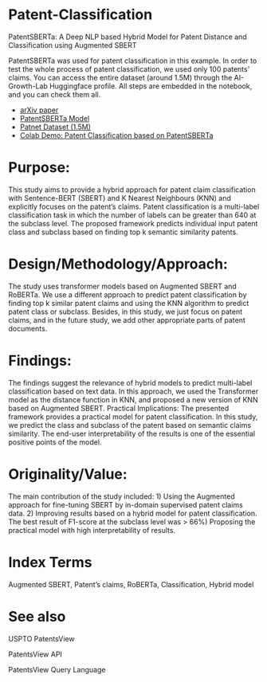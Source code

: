 # Patent-Classification
PatentSBERTa: A Deep NLP based Hybrid Model for Patent Distance and Classification using Augmented SBERT

PatentSBERTa was used for patent classification in this example. In order to test the whole process of patent classification, we used only 100 patents' claims. You can access the entire dataset (around 1.5M) through the AI-Growth-Lab Huggingface profile. All steps are embedded in the notebook, and you can check them all.

- [arXiv paper](https://arxiv.org/abs/2103.11933)
- [PatentSBERTa Model](https://huggingface.co/AI-Growth-Lab/PatentSBERTa)
- [Patnet Dataset (1.5M)](https://huggingface.co/datasets/AI-Growth-Lab/patents_claims_1.5m_traim_test)
- [Colab Demo: Patent Classification based on PatentSBERTa](https://colab.research.google.com/github/AI-Growth-Lab/PatentSBERTa/blob/main/PatentSBERTa_Example_For_Patent_Classification.ipynb)

# Purpose: 
This study aims to provide a hybrid approach for patent claim classification with Sentence-BERT (SBERT) and K Nearest Neighbours (KNN) and explicitly focuses on the patent’s claims. Patent classification is a multi-label classification task in which the number of labels can be greater than 640 at the subclass level. The proposed framework predicts individual input patent class and subclass based on finding top k semantic similarity patents. 
# Design/Methodology/Approach: 
The study uses transformer models based on Augmented SBERT and RoBERTa. We use a different approach to predict patent classification by finding top k similar patent claims and using the KNN algorithm to predict patent class or subclass. Besides, in this study, we just focus on patent claims, and  in the future study, we add other appropriate parts of patent documents. 
# Findings:
The findings suggest the relevance of hybrid models to predict multi-label classification based on text data. In this approach, we used the Transformer model as the distance function in KNN, and proposed a new version of KNN based on Augmented SBERT. 
Practical Implications: The presented framework provides a practical model for patent classification. In this study, we predict the class and subclass of the patent based on semantic claims similarity. The end-user interpretability of the results is one of the essential positive points of the model. 
# Originality/Value:
The main contribution of the study included: 1) Using the Augmented approach for fine-tuning SBERT by in-domain supervised patent claims data. 2) Improving results based on a hybrid model for patent classification. The best result of F1-score at the subclass level was > 66%) Proposing the practical model with high interpretability of results.
# Index Terms
Augmented SBERT, Patent’s claims, RoBERTa, Classification, Hybrid model
# See also
USPTO PatentsView

PatentsView API

PatentsView Query Language
